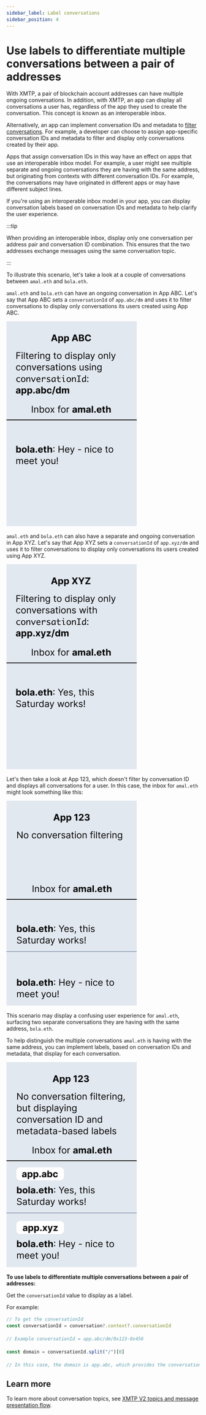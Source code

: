 ```yaml
---
sidebar_label: Label conversations
sidebar_position: 4
---
```


# Use labels to differentiate multiple conversations between a pair of addresses

With XMTP, a pair of blockchain account addresses can have multiple ongoing conversations. In addition, with XMTP, an app can display all conversations a user has, regardless of the app they used to create the conversation. This concept is known as an interoperable inbox.

Alternatively, an app can implement conversation IDs and metadata to [filter conversations](filter-conversations). For example, a developer can choose to assign app-specific conversation IDs and metadata to filter and display only conversations created by their app.

Apps that assign conversation IDs in this way have an effect on apps that use an interoperable inbox model. For example, a user might see multiple separate and ongoing conversations they are having with the same address, but originating from contexts with different conversation IDs. For example, the conversations may have originated in different apps or may have different subject lines.

If you're using an interoperable inbox model in your app, you can display conversation labels based on conversation IDs and metadata to help clarify the user experience.

:::tip

When providing an interoperable inbox, display only one conversation per address pair and conversation ID combination. This ensures that the two addresses exchange messages using the same conversation topic.

:::

To illustrate this scenario, let's take a look at a couple of conversations between `amal.eth` and `bola.eth`.

`amal.eth` and `bola.eth` can have an ongoing conversation in App ABC. Let's say that App ABC sets a `conversationId` of `app.abc/dm` and uses it to filter conversations to display only conversations its users created using App ABC.

![Mockup of App ABC setting a conversation ID of app.abc/dm and filtering conversations by it. The app displays amal.eth's inbox with a "Hey..." conversation from bola.eth](img/app-abc.png)

`amal.eth` and `bola.eth` can also have a separate and ongoing conversation in App XYZ. Let's say that App XYZ sets a `conversationId` of `app.xyz/dm` and uses it to filter conversations to display only conversations its users created using App XYZ.

![Mockup of App XYZ setting a conversation ID of app.xyz/dm and filtering conversations by it. The app displays amal.eth's inbox with a "Yes..." conversation from bola.eth](img/app-xyz.png)

Let's then take a look at App 123, which doesn't filter by conversation ID and displays all conversations for a user. In this case, the inbox for `amal.eth` might look something like this:

![Mockup of App 123 with no conversation ID or filtering. The app displays amal.eth's inbox with two conversations with bola.eth: One "Hey..." and one "Yes..."](img/app-123.png)

This scenario may display a confusing user experience for `amal.eth`, surfacing two separate conversations they are having with the same address, `bola.eth`.

To help distinguish the multiple conversations `amal.eth` is having with the same address, you can implement labels, based on conversation IDs and metadata, that display for each conversation.

![Mockup of App 123 with no conversation ID or filtering, but with conversation ID and metadata-based labels implemented. The app displays amal.eth's inbox with two conversations with bola.eth: One labeled as app.abc: "Hey..." and one labeled as app.xyz: "Yes..."](img/app-123-convo-labels.png)

**To use labels to differentiate multiple conversations between a pair of addresses:**

Get the `conversationId` value to display as a label.

For example:

```js
// To get the conversationId
const conversationId = conversation?.context?.conversationId

// Example conversationId = app.abc/dm/0x123-0x456

const domain = conversationId.split("/")[0]

// In this case, the domain is app.abc, which provides the conversation label
```


## Learn more

To learn more about conversation topics, see [XMTP V2 topics and message presentation flow](/docs/dev-concepts/architectural-overview#xmtp-v2-topics-and-message-presentation-flow).
